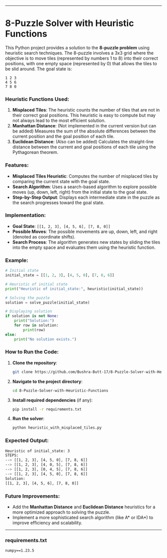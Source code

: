 
---

# 8-Puzzle Solver with Heuristic Functions

This Python project provides a solution to the **8-puzzle problem** using heuristic search techniques. The 8-puzzle involves a 3x3 grid where the objective is to move tiles (represented by numbers 1 to 8) into their correct positions, with one empty space (represented by 0) that allows the tiles to be slid around. The goal state is:

```
1 2 3
4 5 6
7 8 0
```

### Heuristic Functions Used:
1. **Misplaced Tiles**: The heuristic counts the number of tiles that are not in their correct goal positions. This heuristic is easy to compute but may not always lead to the most efficient solution.
2. **Manhattan Distance**: (Not implemented in the current version but can be added) Measures the sum of the absolute differences between the current position and the goal position of each tile.
3. **Euclidean Distance**: (Also can be added) Calculates the straight-line distance between the current and goal positions of each tile using the Pythagorean theorem.

### Features:
- **Misplaced Tiles Heuristic**: Computes the number of misplaced tiles by comparing the current state with the goal state.
- **Search Algorithm**: Uses a search-based algorithm to explore possible moves (up, down, left, right) from the initial state to the goal state.
- **Step-by-Step Output**: Displays each intermediate state in the puzzle as the search progresses toward the goal state.

### Implementation:
- **Goal State**: `[[1, 2, 3], [4, 5, 6], [7, 8, 0]]`
- **Possible Moves**: The possible movements are up, down, left, and right (denoted as coordinate shifts).
- **Search Process**: The algorithm generates new states by sliding the tiles into the empty space and evaluates them using the heuristic function.

### Example:
```python
# Initial state
initial_state = [[1, 2, 3], [4, 5, 0], [7, 8, 6]]

# Heuristic of initial state
print("Heuristic of initial_state:", heuristic(initial_state))

# Solving the puzzle
solution = solve_puzzle(initial_state)

# Displaying solution
if solution is not None:
    print("Solution:")
    for row in solution:
        print(row)
else:
    print("No solution exists.")
```

### How to Run the Code:
1. **Clone the repository**:
   ```bash
   git clone https://github.com/Bushra-Butt-17/8-Puzzle-Solver-with-Heuristic-Functions.git
   ```

2. **Navigate to the project directory**:
   ```bash
   cd 8-Puzzle-Solver-with-Heuristic-Functions
   ```

3. **Install required dependencies** (if any):
   ```bash
   pip install -r requirements.txt
   ```

4. **Run the solver**:
   ```bash
   python heuristic_with_misplaced_tiles.py
   ```

### Expected Output:
```bash
Heuristic of initial_state: 3
STEPS:
--> [[1, 2, 3], [4, 5, 0], [7, 8, 6]]
--> [[1, 2, 3], [4, 0, 5], [7, 8, 6]]
--> [[1, 2, 3], [0, 4, 5], [7, 8, 6]]
--> [[1, 2, 3], [4, 5, 0], [7, 8, 6]]
Solution:
[[1, 2, 3], [4, 5, 6], [7, 8, 0]]
```

### Future Improvements:
- Add the **Manhattan Distance** and **Euclidean Distance** heuristics for a more optimized approach to solving the puzzle.
- Implement a more sophisticated search algorithm (like A* or IDA*) to improve efficiency and scalability.

---

### requirements.txt

```
numpy==1.23.5
```


